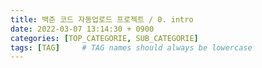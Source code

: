 ```yaml
---
title: 백준 코드 자동업로드 프로젝트 / 0. intro
date: 2022-03-07 13:14:30 + 0900
categories: [TOP_CATEGORIE, SUB_CATEGORIE]
tags: [TAG]     # TAG names should always be lowercase
---
```


